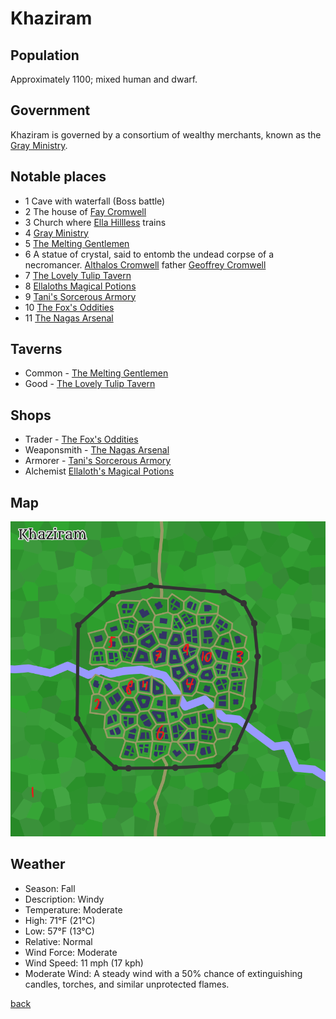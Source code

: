 # Khaziram

## Population

Approximately 1100; mixed human and dwarf.

## Government

Khaziram is governed by a consortium of wealthy merchants, known as the [Gray Ministry](./Gray_Ministry.md).

## Notable places

- 1 Cave with waterfall (Boss battle)
- 2 The house of [Fay Cromwell](../../Fay_Cromwell.md)
- 3 Church where [Ella Hillless](../../Ella_Hillless.md) trains
- 4 [Gray Ministry](./Gray_Ministry.md)
- 5 [The Melting Gentlemen](./taverns/The_Melting_Gentlemen.md)
- 6 A statue of crystal, said to entomb the undead corpse of a necromancer. [Althalos Cromwell](../../Althalos_Cromwell.md) father [Geoffrey Cromwell](../../Geoffrey_Cromwell.md)
- 7 [The Lovely Tulip Tavern](./taverns/The_Lovely_Tulip_Tavern.md)
- 8 [Ellaloths Magical Potions](./shops/Ellaloths_Magical_Potions.md)
- 9 [Tani's Sorcerous Armory](./shops/Tanis_Sorcerous_Armory.md)
- 10 [The Fox's Oddities](./shops/The_Foxs_Oddities.md)
- 11 [The Nagas Arsenal](./shops/The_Nagas_Arsenal.md)

## Taverns

- Common - [The Melting Gentlemen](./taverns/The_Melting_Gentlemen.md)
- Good - [The Lovely Tulip Tavern](./taverns/The_Lovely_Tulip_Tavern.md)

## Shops

- Trader - [The Fox's Oddities](./shops/The_Foxs_Oddities.md)
- Weaponsmith - [The Nagas Arsenal](./shops/The_Nagas_Arsenal.md)
- Armorer - [Tani's Sorcerous Armory](./shops/Tanis_Sorcerous_Armory.md)
- Alchemist [Ellaloth's Magical Potions](./shops/Ellaloths_Magical_Potions.md)

## Map

![map](./Khaziram.png)

## Weather

- Season: Fall
- Description: Windy
- Temperature: Moderate
- High: 71°F (21°C)
- Low: 57°F (13°C)
- Relative: Normal
- Wind Force: Moderate
- Wind Speed: 11 mph (17 kph)
- Moderate Wind: A steady wind with a 50% chance of extinguishing candles, torches, and similar unprotected flames.

[back](../../story.md)
